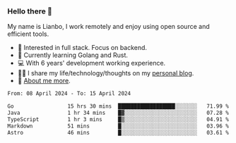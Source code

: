 ### Hello there 👋

My name is Lianbo, I work remotely and enjoy using open source and efficient tools.

- 🔭 Interested in full stack. Focus on backend.
- 🌱 Currently learning Golang and Rust.
- 💻 With 6 years' development working experience.
- ✍🏻 I share my life/technology/thoughts on my [personal blog](https://godruoyi.com).
- 👒 [About me more](https://godruoyi.com/posts/About-godruoyi).

<!--START_SECTION:waka-->

```txt
From: 08 April 2024 - To: 15 April 2024

Go                 15 hrs 30 mins  ██████████████████░░░░░░░   71.99 %
Java               1 hr 34 mins    █▓░░░░░░░░░░░░░░░░░░░░░░░   07.28 %
TypeScript         1 hr 3 mins     █▒░░░░░░░░░░░░░░░░░░░░░░░   04.91 %
Markdown           51 mins         █░░░░░░░░░░░░░░░░░░░░░░░░   03.96 %
Astro              46 mins         █░░░░░░░░░░░░░░░░░░░░░░░░   03.61 %
```

<!--END_SECTION:waka-->
